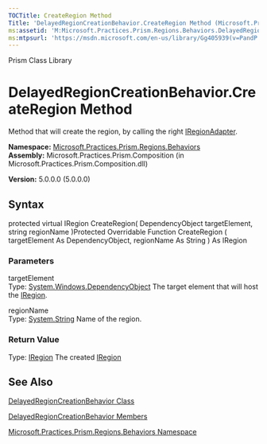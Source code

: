 ```yaml
---
TOCTitle: CreateRegion Method
Title: 'DelayedRegionCreationBehavior.CreateRegion Method (Microsoft.Practices.Prism.Regions.Behaviors)'
ms:assetid: 'M:Microsoft.Practices.Prism.Regions.Behaviors.DelayedRegionCreationBehavior.CreateRegion(System.Windows.DependencyObject,System.String)'
ms:mtpsurl: 'https://msdn.microsoft.com/en-us/library/Gg405939(v=PandP.50)'
---
```


Prism Class Library

DelayedRegionCreationBehavior.CreateRegion Method
=====================================================

Method that will create the region, by calling the right [IRegionAdapter](https://msdn.microsoft.com/t:microsoft.practices.prism.regions.iregionadapter).

**Namespace:** [Microsoft.Practices.Prism.Regions.Behaviors](https://msdn.microsoft.com/n:microsoft.practices.prism.regions.behaviors)
**Assembly:** Microsoft.Practices.Prism.Composition (in Microsoft.Practices.Prism.Composition.dll)

**Version:** 5.0.0.0 (5.0.0.0)

## Syntax


<span id="syntaxToggle"></span>protected virtual IRegion CreateRegion( DependencyObject targetElement, string regionName )Protected Overridable Function CreateRegion ( targetElement As DependencyObject, regionName As String ) As IRegion

### Parameters

targetElement  
Type: [System.Windows.DependencyObject](http://msdn2.microsoft.com/en-us/library/ms589309)
The target element that will host the [IRegion](https://msdn.microsoft.com/t:microsoft.practices.prism.regions.iregion).

regionName  
Type: [System.String](http://msdn2.microsoft.com/en-us/library/s1wwdcbf)
Name of the region.

### Return Value

Type: [IRegion](https://msdn.microsoft.com/t:microsoft.practices.prism.regions.iregion)
The created [IRegion](https://msdn.microsoft.com/t:microsoft.practices.prism.regions.iregion)

See Also
--------


[DelayedRegionCreationBehavior Class](https://msdn.microsoft.com/t:microsoft.practices.prism.regions.behaviors.delayedregioncreationbehavior)

[DelayedRegionCreationBehavior Members](https://msdn.microsoft.com/allmembers.t:microsoft.practices.prism.regions.behaviors.delayedregioncreationbehavior)

[Microsoft.Practices.Prism.Regions.Behaviors Namespace](https://msdn.microsoft.com/n:microsoft.practices.prism.regions.behaviors)
